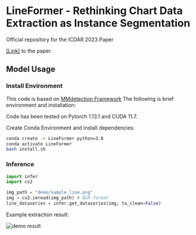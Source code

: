 # LineFormer - Rethinking Chart Data Extraction as Instance Segmentation

Official repository for the ICDAR 2023 Paper

[<u>[Link]</u>](https://arxiv.org/abs/2305.01837) to the paper.

<!-- **If you would like to cite our work:**
```latex

``` -->

## Model Usage
### Install Environment

This code is based on [MMdetection Framework](https://github.com/open-mmlab/mmdetection) The following is brief environment and installation:

Code has been tested on Pytorch 1.13.1 and CUDA 11.7.

Create Conda Environment and install dependencies:
```bash
conda create -n LineFormer python=3.8
conda activate LineFormer
bash install.sh
```


### Inference
```python
import infer
import cv2

img_path = "demo/sample_line.png"
img = cv2.imread(img_path) # BGR format
line_dataseries = infer.get_dataseries(img, to_clean=False)
```

Example extraction result:

![demo result](sample_result.jpg "Title")
